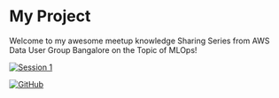 # My Project

Welcome to my awesome meetup knowledge Sharing Series from AWS Data User Group Bangalore on the Topic of MLOps! 

[![Session 1](https://img.youtube.com/vi/2vwrEhj7bGg/0.jpg)](https://youtube.com/playlist?list=PLh_VNk4-EHTOofHChpNXmzccaQqB6k76C)


[![GitHub](https://img.shields.io/badge/GitHub-My%20Project-blue)](https://github.com/username/my-project)
